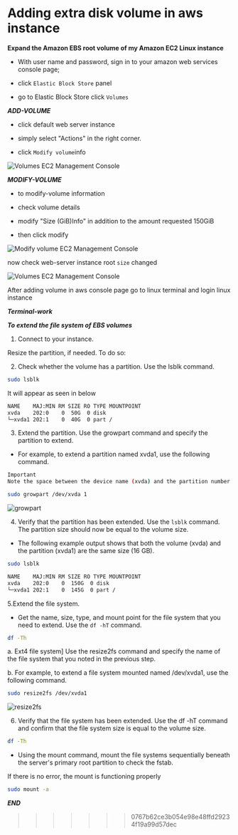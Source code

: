 # Adding extra disk volume in aws instance

**Expand the Amazon EBS root volume of my Amazon EC2 Linux instance**

- With user name and password, sign in to your amazon web services console page;

- click `Elastic Block Store` panel

- go to Elastic Block Store click `Volumes`

**_ADD-VOLUME_**

- click default web server instance

- simply select "Actions" in the right corner.

- click `Modify volume`info

![Volumes EC2 Management Console](https://user-images.githubusercontent.com/88568938/207848124-fd736242-23f1-4883-9d7b-31509b276175.png)

**_MODIFY-VOLUME_**

- to modify-volume information

- check volume details

- modify "Size (GiB)Info" in addition to the amount requested 150GiB

- then click modify

![Modify volume EC2 Management Console](https://user-images.githubusercontent.com/88568938/207834118-2bd1b2ae-c1a0-48b8-aebf-5c05f576a2b0.png)

now check web-server instance root `size` changed

![Volumes EC2 Management Console](https://user-images.githubusercontent.com/88568938/207834139-e994f995-f7be-487d-89fe-4ac47f118535.png)

After adding volume in aws console page go to linux terminal and login linux instance

**_Terminal-work_**

**_To extend the file system of EBS volumes_**

1. Connect to your instance.

Resize the partition, if needed. To do so:

2. Check whether the volume has a partition. Use the lsblk command.

```bash
sudo lsblk
```

It will appear as seen in below

```diff
NAME    MAJ:MIN RM SIZE RO TYPE MOUNTPOINT
xvda    202:0    0  50G  0 disk
└─xvda1 202:1    0  40G  0 part /
```

3. Extend the partition. Use the growpart command and specify the partition to extend.

- For example, to extend a partition named xvda1, use the following command.

```bash
Important
Note the space between the device name (xvda) and the partition number (1).
```

```bash
sudo growpart /dev/xvda 1
```

![growpart](https://user-images.githubusercontent.com/88568938/207843780-03de9d6b-aaad-43d7-a598-30556e14f767.png)

4. Verify that the partition has been extended. Use the `lsblk` command. The partition size should now be equal to the volume size.

- The following example output shows that both the volume (xvda) and the partition (xvda1) are the same size (16 GB).

```bash
sudo lsblk
```

```bash
NAME    MAJ:MIN RM SIZE RO TYPE MOUNTPOINT
xvda    202:0    0  150G  0 disk
└─xvda1 202:1    0  145G  0 part /
```

5.Extend the file system.

- Get the name, size, type, and mount point for the file system that you need to extend. Use the `df -hT` command.

```bash
df -Th
```

a. Ext4 file system] Use the resize2fs command and specify the name of the file system that you noted in the previous step.

b. For example, to extend a file system mounted named /dev/xvda1, use the following command.

```bash
sudo resize2fs /dev/xvda1
```

![resize2fs](https://user-images.githubusercontent.com/88568938/207843870-9dfc0d44-8c69-4a8e-ab94-a5a269f62826.png)

6. Verify that the file system has been extended. Use the df -hT command and confirm that the file system size is equal to the volume size.

```bash
df -Th
```

- Using the mount command, mount the file systems sequentially beneath the server's primary root partition to check the fstab.

If there is no error, the mount is functioning properly

```bash
sudo mount -a
```

**_END_**

> > > > > > > 0767b62ce3b054e98e48ffd29234f19a99d57dec
